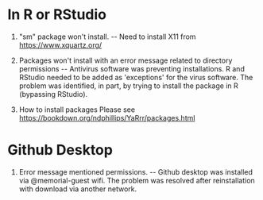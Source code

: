 # In R or RStudio
1. "sm" package won't install.
-- Need to install X11 from https://www.xquartz.org/

2. Packages won't install with an error message related to directory permissions
-- Antivirus software was preventing installations. R and RStudio needed to be added as 'exceptions' for the virus software. The problem was identified, in part, by trying to install the package in R (bypassing RStudio).

3. How to install packages
Please see <https://bookdown.org/ndphillips/YaRrr/packages.html>

# Github Desktop
1. Error message mentioned permissions.
-- Github desktop was installed via @memorial-guest wifi. The problem was resolved after reinstallation with download via another network.
